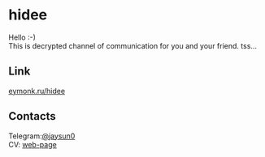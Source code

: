 # hidee
Hello :-) <br>
This is decrypted channel of communication for you and your friend. tss...

## Link
[eymonk.ru/hidee](https://eymonk.ru/hidee)

## Contacts 
Telegram:[@jaysun0](https://t.me/jaysun0)<br>
CV: [web-page](https://jaysuno0.github.io/rsschool-cv/)
